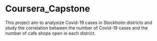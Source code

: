 # Coursera_Capstone
This project aim to analysize Covid-19 cases in Stockholm districts and study the correlation between the number of Covid-19 cases and the number of cafe shops open in each district. 

